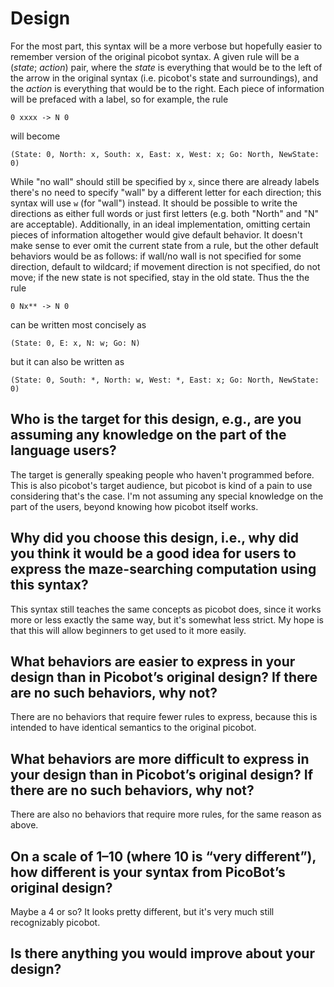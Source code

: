 # Design

For the most part, this syntax will be a more verbose but hopefully easier to remember version of the original picobot syntax. A given rule will be a (_state_; _action_) pair, where the _state_ is everything that would be to the left of the arrow in the original syntax (i.e. picobot's state and surroundings), and the _action_ is everything that would be to the right. Each piece of information will be prefaced with a label, so for example, the rule
```
0 xxxx -> N 0
```
will become

```
(State: 0, North: x, South: x, East: x, West: x; Go: North, NewState: 0)
```
While "no wall" should still be specified by `x`, since there are already labels there's no need to specify "wall" by a different letter for each direction; this syntax will use `w` (for "wall") instead. It should be possible to write the directions as either full words or just first letters (e.g. both "North" and "N" are acceptable). Additionally, in an ideal implementation, omitting certain pieces of information altogether would give default behavior. It doesn't make sense to ever omit the current state from a rule, but the other default behaviors would be as follows: if wall/no wall is not specified for some direction, default to wildcard; if movement direction is not specified, do not move; if the new state is not specified, stay in the old state. Thus the the rule
```
0 Nx** -> N 0
```
can be written most concisely as 
```
(State: 0, E: x, N: w; Go: N)
```
but it can also be written as
```
(State: 0, South: *, North: w, West: *, East: x; Go: North, NewState: 0)
```

## Who is the target for this design, e.g., are you assuming any knowledge on the part of the language users?
The target is generally speaking people who haven't programmed before. This is also picobot's target audience, but picobot is kind of a pain to use considering that's the case. I'm not assuming any special knowledge on the part of the users, beyond knowing how picobot itself works.

## Why did you choose this design, i.e., why did you think it would be a good idea for users to express the maze-searching computation using this syntax?
This syntax still teaches the same concepts as picobot does, since it works more or less exactly the same way, but it's somewhat less strict. My hope is that this will allow beginners to get used to it more easily.

## What behaviors are easier to express in your design than in Picobot’s original design?  If there are no such behaviors, why not?
There are no behaviors that require fewer rules to express, because this is intended to have identical semantics to the original picobot.

## What behaviors are more difficult to express in your design than in Picobot’s original design? If there are no such behaviors, why not?
There are also no behaviors that require more rules, for the same reason as above.

## On a scale of 1–10 (where 10 is “very different”), how different is your syntax from PicoBot’s original design?
Maybe a 4 or so? It looks pretty different, but it's very much still recognizably picobot.

## Is there anything you would improve about your design?
